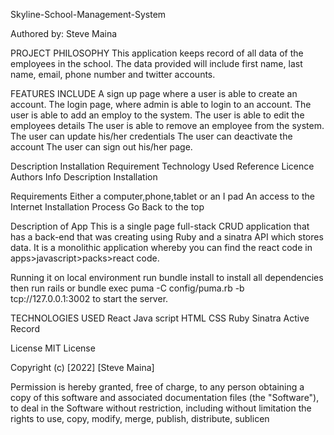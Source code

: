 Skyline-School-Management-System

Authored by: Steve Maina

PROJECT PHILOSOPHY
This application keeps record of all data of the employees in the school.
The data provided will include first name, last name, email, phone number and twitter accounts. 

FEATURES INCLUDE
A sign up page where a user is able to create an account.
The login page, where admin is able to login to an account.
The user is able to add an employ to the system.
The user is able to edit the employees details
The user is able to remove an employee from the system.
The user can update his/her credentials
The user can deactivate the account
The user can sign out his/her page.

Description Installation Requirement Technology Used Reference Licence Authors Info Description Installation

Requirements Either a computer,phone,tablet or an I pad An access to the Internet Installation Process Go Back to the top

Description of App
This is a single page full-stack CRUD application that has a back-end that was creating using Ruby and a sinatra API which stores data. It is a monolithic application whereby you can find the react code in apps>javascript>packs>react code.


Running it on local environment
run bundle install to install all dependencies then run rails or bundle exec puma -C config/puma.rb -b tcp://127.0.0.1:3002 to start the server.


TECHNOLOGIES USED
 React
Java script
HTML
CSS
Ruby 
Sinatra
Active Record

License MIT License

Copyright (c) [2022] [Steve Maina]

Permission is hereby granted, free of charge, to any person obtaining a copy of this software and associated documentation files (the "Software"), to deal in the Software without restriction, including without limitation the rights to use, copy, modify, merge, publish, distribute, sublicen